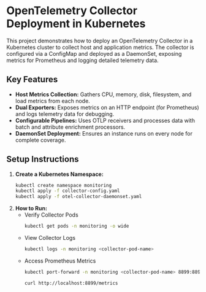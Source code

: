 # OpenTelemetry Collector Deployment in Kubernetes

This project demonstrates how to deploy an OpenTelemetry Collector in a Kubernetes cluster to collect host and application metrics. The collector is configured via a ConfigMap and deployed as a DaemonSet, exposing metrics for Prometheus and logging detailed telemetry data.

## Key Features
- **Host Metrics Collection:** Gathers CPU, memory, disk, filesystem, and load metrics from each node.
- **Dual Exporters:** Exposes metrics on an HTTP endpoint (for Prometheus) and logs telemetry data for debugging.
- **Configurable Pipelines:** Uses OTLP receivers and processes data with batch and attribute enrichment processors.
- **DaemonSet Deployment:** Ensures an instance runs on every node for complete coverage.

## Setup Instructions

1. **Create a Kubernetes Namespace:**
   ```bash
   kubectl create namespace monitoring
   kubectl apply -f collector-config.yaml
   kubectl apply -f otel-collector-daemonset.yaml
   ```
2. **How to Run:**
   - Verify Collector Pods
     ```bash
     kubectl get pods -n monitoring -o wide
     ```
   - View Collector Logs
     ```bash
     kubectl logs -n monitoring <collector-pod-name>
     ```
   - Access Prometheus Metrics
     ```bash
     kubectl port-forward -n monitoring <collector-pod-name> 8899:8899
     ```
     ```bash
     curl http://localhost:8899/metrics
     ```
